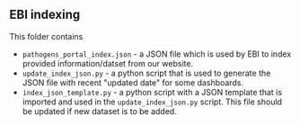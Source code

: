 ## EBI indexing

This folder contains

* `pathogens_portal_index.json` - a JSON file which is used by EBI to index provided information/datset from our website.
* `update_index_json.py` - a python script that is used to generate the JSON file with recent "updated date" for some dashboards.
* `index_json_template.py` - a python script with a JSON template that is imported and used in the `update_index_json.py` script. This file should be updated if new dataset is to be added.
